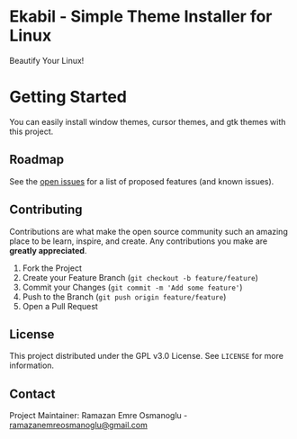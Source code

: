 # Ekabil - Simple Theme Installer for Linux

Beautify Your Linux!

# Getting Started

You can easily install window themes, cursor themes, and gtk themes with this project.

## Roadmap

See the [open issues](https://github.com/ramazanemreosmanoglu/ekabil/issues) for a list of proposed features (and known issues).

## Contributing

Contributions are what make the open source community such an amazing place to be learn, inspire, and create. Any contributions you make are **greatly appreciated**.

1. Fork the Project
2. Create your Feature Branch (`git checkout -b feature/feature`)
3. Commit your Changes (`git commit -m 'Add some feature'`)
4. Push to the Branch (`git push origin feature/feature`)
5. Open a Pull Request

<!-- LICENSE -->
## License

This project distributed under the GPL v3.0 License. See `LICENSE` for more information.


<!-- CONTACT -->
## Contact

Project Maintainer: Ramazan Emre Osmanoglu - ramazanemreosmanoglu@gmail.com
